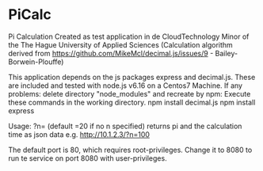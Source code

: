 # PiCalc
Pi Calculation 
Created as test application in de CloudTechnology Minor of  the The Hague University of Applied Sciences
(Calculation algorithm derived from https://github.com/MikeMcl/decimal.js/issues/9  - Bailey-Borwein-Plouffe)

This application depends on the js packages express and decimal.js. 
These are included and tested with node.js v6.16 on a Centos7 Machine. 
If any problems: delete directory "node_modules" and recreate by npm:
Execute these commands in the working directory.
 npm install decimal.js
 npm install express

Usage: <URL>?n=<number of decimals>  (default =20 if no n specified)
       returns pi and the calculation time as json data
e.g. http://10.1.2.3/?n=100

The default port is 80, which requires root-privileges. Change it to 8080 to run te service on port 8080 with user-privileges.


